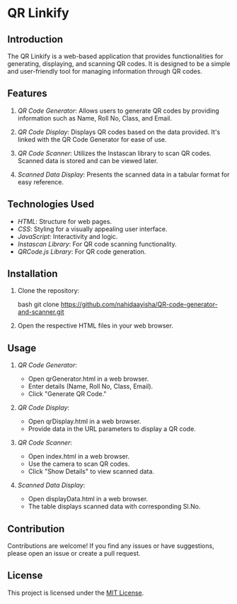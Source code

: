 # QR Linkify

## Introduction

The QR Linkify is a web-based application that provides functionalities for generating, displaying, and scanning QR codes. It is designed to be a simple and user-friendly tool for managing information through QR codes.

## Features

1. *QR Code Generator*: Allows users to generate QR codes by providing information such as Name, Roll No, Class, and Email.

2. *QR Code Display*: Displays QR codes based on the data provided. It's linked with the QR Code Generator for ease of use.

3. *QR Code Scanner*: Utilizes the Instascan library to scan QR codes. Scanned data is stored and can be viewed later.

4. *Scanned Data Display*: Presents the scanned data in a tabular format for easy reference.

## Technologies Used

- *HTML*: Structure for web pages.
- *CSS*: Styling for a visually appealing user interface.
- *JavaScript*: Interactivity and logic.
- *Instascan Library*: For QR code scanning functionality.
- *QRCode.js Library*: For QR code generation.

## Installation

1. Clone the repository:

   bash
   git clone <https://github.com/nahidaayisha/QR-code-generator-and-scanner.git>
   

2. Open the respective HTML files in your web browser.

## Usage

1. *QR Code Generator*:
   - Open qrGenerator.html in a web browser.
   - Enter details (Name, Roll No, Class, Email).
   - Click "Generate QR Code."

2. *QR Code Display*:
   - Open qrDisplay.html in a web browser.
   - Provide data in the URL parameters to display a QR code.

3. *QR Code Scanner*:
   - Open index.html in a web browser.
   - Use the camera to scan QR codes.
   - Click "Show Details" to view scanned data.

4. *Scanned Data Display*:
   - Open displayData.html in a web browser.
   - The table displays scanned data with corresponding Sl.No.

## Contribution

Contributions are welcome! If you find any issues or have suggestions, please open an issue or create a pull request.

## License

This project is licensed under the [MIT License](LICENSE).
